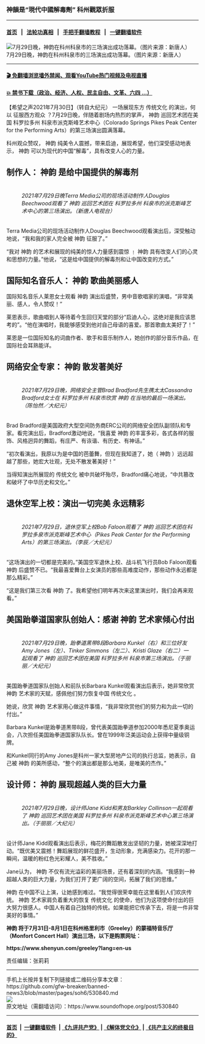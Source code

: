 ### 神韻是“現代中國解毒劑” 科州觀眾折服
------------------------

#### [首页](https://github.com/gfw-breaker/banned-news3/blob/master/README.md) &nbsp;&nbsp;|&nbsp;&nbsp; [法轮功真相](https://github.com/begood0513/basic/blob/master/README.md)  &nbsp;&nbsp;|&nbsp;&nbsp; [手把手翻墙教程](https://github.com/gfw-breaker/guides/wiki)  &nbsp;&nbsp;|&nbsp;&nbsp; [一键翻墙软件](https://github.com/gfw-breaker/nogfw/blob/master/README.md)  



<div><img alt="7月29日晚，神韵在科州科泉市的三场演出成功落幕。（图片来源：新唐人）" src="https://img.soundofhope.org/2021-07/7-31-1-1627677933911.jpg"/>
<br/><figcaption class="caption">
 7月29日晚，神韵在科州科泉市的三场演出成功落幕。（图片来源：新唐人）
</figcaption></div><hr/>

#### [ 🎬  免翻墙浏览墙外禁闻、观看YouTube热门视频及电视直播](https://github.com/gfw-breaker/HelloWorld)

#### [ 💥  禁书下载（政治、经济、人权、民主自由、文革、六四 ...）](https://github.com/gfw-breaker/books/blob/master/README.md)

<div><div class="Content__Wrapper sc-1bvya0-0 grZQxZ">
 <p class="meta-top">
  <span class="meta">
   【希望之声2021年7月30日】（转自大纪元）
  </span>
  一场展现东方
  <ok href="/term/2000">
   传统文化
  </ok>
  的演出，何以
  <ok href="/term/583757">
   征服西方观众
  </ok>
  ？7月29日晚，伴随着剧场内热烈的掌声，
  <ok href="/term/16755">
   神韵
  </ok>
  巡回艺术团在美国
  <ok href="/term/19544">
   科罗拉多州
  </ok>
  科泉市派克斯峰艺术中心（Colorado Springs Pikes Peak Center for the Performing Arts）的第三场演出圆满落幕。
 </p>
 <p>
  科州观众赞叹，
  <ok href="/term/16755">
   神韵
  </ok>
  纯美令人震撼，带来启迪，展现希望，他们深受感动地表示，
  <ok href="/term/16755">
   神韵
  </ok>
  可以为现代的中国“解毒”，具有改变人心的力量。
 </p>
 <h2>
  制作人：
  <ok href="/term/16755">
   神韵
  </ok>
  是给中国提供的解毒剂
 </h2>
 <figure aria-describedby="caption-attachment-13127426" class="wp-caption aligncenter" id="attachment_13127426" style="width:450px">
  <ok href="https://i.epochtimes.com/assets/uploads/2021/07/id13127426-2107300101482124.jpg" target="_blank">
   <img alt="" class="wp-image-13127426" src="https://i.epochtimes.com/assets/uploads/2021/07/id13127426-2107300101482124-600x400.jpg" title=""/>
  </ok>
  <br/><figcaption class="wp-caption-text" id="caption-attachment-13127426">
   <h6>
    2021年7月29日晚Terra Media公司的现场活动制作人Douglas Beechwood观看了
    <ok href="/term/16755">
     神韵
    </ok>
    巡回艺术团在
    <ok href="/term/19544">
     科罗拉多州
    </ok>
    科泉市的派克斯峰艺术中心的第三场演出。（新唐人电视台）
   </h6>
  </figcaption>
 </figure>
 <p>
  Terra Media公司的现场活动制作人Douglas Beechwood观看演出后，深受触动地说，“我和我的家人完全被
  <ok href="/term/16755">
   神韵
  </ok>
  征服了。”
 </p>
 <p>
  “我对
  <ok href="/term/16755">
   神韵
  </ok>
  的艺术和展现的纯美的惊人力量感到震惊 ﹗
  <ok href="/term/16755">
   神韵
  </ok>
  具有改变人们的心灵和思想的力量。”他说，“这是给中国提供的解毒剂和让中国改变的方式。”
 </p>
 <h2>
  国际知名音乐人：
  <ok href="/term/16755">
   神韵
  </ok>
  歌曲美丽感人
 </h2>
 <p>
  国际知名音乐人莱恩女士观看
  <ok href="/term/16755">
   神韵
  </ok>
  演出后盛赞，男中音歌唱家的演唱，“非常美丽、感人，令人赞叹！”
 </p>
 <p>
  莱恩表示，歌曲唱到人等待着今生回归天堂的部分“启迪人心，这绝对是我应该思考的”。“他在演唱时，我能够感受到他对自己母语的喜爱。那首歌曲太美好了！”
 </p>
 <p>
  莱恩是一位国际知名的词曲作者、歌手和音乐制作人，她创作的部分音乐作品，在国际社会耳熟能详。
 </p>
 <h2>
  网络安全专家：
  <ok href="/term/16755">
   神韵
  </ok>
  散发著美好
 </h2>
 <figure aria-describedby="caption-attachment-13127429" class="wp-caption aligncenter" id="attachment_13127429" style="width:450px">
  <ok href="https://i.epochtimes.com/assets/uploads/2021/07/id13127429-2107300029462124.jpg" target="_blank">
   <img alt="" class="wp-image-13127429" src="https://i.epochtimes.com/assets/uploads/2021/07/id13127429-2107300029462124-600x400.jpg" title=""/>
  </ok>
  <br/><figcaption class="wp-caption-text" id="caption-attachment-13127429">
   <h6>
    2021年7月29日晚，网络安全主管Brad Bradford先生携太太Cassandra Bradford女士在
    <ok href="/term/19544">
     科罗拉多州
    </ok>
    科泉市欣赏
    <ok href="/term/16755">
     神韵
    </ok>
    在当地的最后一场演出。（陈怡然／大纪元）
   </h6>
  </figcaption>
 </figure>
 <p>
  Brad Bradford是美国政府大型空间防务商ERC公司的网络安全团队副领队和专家。看完演出后，Bradford激动地说，“我喜爱
  <ok href="/term/16755">
   神韵
  </ok>
  的丰富多彩，各式各样的服饰、风格迥异的舞蹈，有庄严、有诙谐、有历史、有神话。”
 </p>
 <p>
  “初次看演出，我原以为是中国的芭蕾舞，但现在我知道了，她（
  <ok href="/term/16755">
   神韵
  </ok>
  ）远远超越了那些，她宏大壮观，无处不散发著美好！”
 </p>
 <p>
  当得知演出所展现的
  <ok href="/term/2000">
   传统文化
  </ok>
  被中共破坏殆尽，Bradford痛心地说，“中共篡改和破坏了中华历史和文化。”
 </p>
 <h2>
  退休空军上校：演出一切完美 永远精彩
 </h2>
 <figure aria-describedby="caption-attachment-13127447" class="wp-caption aligncenter" id="attachment_13127447" style="width:450px">
  <ok href="https://i.epochtimes.com/assets/uploads/2021/07/id13127447-2107300101382124.jpg" target="_blank">
   <img alt="" class="wp-image-13127447" src="https://i.epochtimes.com/assets/uploads/2021/07/id13127447-2107300101382124-600x401.jpg" title=""/>
  </ok>
  <br/><figcaption class="wp-caption-text" id="caption-attachment-13127447">
   <h6>
    2021年7月29日，退休空军上校Bob Faloon观看了
    <ok href="/term/16755">
     神韵
    </ok>
    巡回艺术团在科罗拉多泉市派克斯峰艺术中心（Pikes Peak Center for the Performing Arts）的第三场演出。（李辰／大纪元）
   </h6>
  </figcaption>
 </figure>
 <p>
  “这场演出的一切都是完美的。”美国空军退休上校、战斗机飞行员Bob Faloon观看
  <ok href="/term/16755">
   神韵
  </ok>
  后盛赞不已。“我最喜爱舞台上女演员的那些高难度动作，那些动作永远都是那么精彩。”
 </p>
 <p>
  “这是我们第三次看
  <ok href="/term/16755">
   神韵
  </ok>
  了。我希望他们明年再次来这里演出时，我们会再来观看。”
 </p>
 <h2>
  美国跆拳道国家队创始人：感谢
  <ok href="/term/16755">
   神韵
  </ok>
  艺术家倾心付出
 </h2>
 <figure aria-describedby="caption-attachment-13127448" class="wp-caption aligncenter" id="attachment_13127448" style="width:450px">
  <ok href="https://i.epochtimes.com/assets/uploads/2021/07/id13127448-2107300114452124.jpg" target="_blank">
   <img alt="" class="wp-image-13127448" src="https://i.epochtimes.com/assets/uploads/2021/07/id13127448-2107300114452124-600x400.jpg" title=""/>
  </ok>
  <br/><figcaption class="wp-caption-text" id="caption-attachment-13127448">
   <h6>
    2021年7月29日晚，跆拳道黑带8段Barbara Kunkel（右）和三位好友Amy Jones（左）、Tinker Simmons（左二）、Kristi Glaze（右二）一起观看了
    <ok href="/term/16755">
     神韵
    </ok>
    巡回艺术团在美国
    <ok href="/term/19544">
     科罗拉多州
    </ok>
    科泉市第三场演出。（于丽丽／大纪元）
   </h6>
  </figcaption>
 </figure>
 <p>
  美国跆拳道国家队创始人和前队长Barbara Kunkel观看演出后表示，她非常欣赏
  <ok href="/term/16755">
   神韵
  </ok>
  艺术家的天赋，感佩他们努力恢复中国
  <ok href="/term/2000">
   传统文化
  </ok>
  。
 </p>
 <p>
  她说，欣赏
  <ok href="/term/16755">
   神韵
  </ok>
  艺术家用心做这件事情，“我非常欣赏他们的努力和为此一切的付出。”
 </p>
 <p>
  Barbara Kunkel是跆拳道黑带8段，曾代表美国跆拳道参加2000年悉尼夏季奥运会，八次担任美国跆拳道国家队队长。曾在1999年泛美运动会上获得中量级铜牌。
 </p>
 <p>
  和Kunkel同行的Amy Jones是科州一家大型房地产公司的执行总监，她表示，自己被
  <ok href="/term/16755">
   神韵
  </ok>
  的美所感动，“整个的演出都是那么地美，是唯美的杰作。”
 </p>
 <h2>
  设计师：
  <ok href="/term/16755">
   神韵
  </ok>
  展现超越人类的巨大力量
 </h2>
 <figure aria-describedby="caption-attachment-13127450" class="wp-caption aligncenter" id="attachment_13127450" style="width:450px">
  <ok href="https://i.epochtimes.com/assets/uploads/2021/07/id13127450-2107300114422124.jpg" target="_blank">
   <img alt="" class="wp-image-13127450" src="https://i.epochtimes.com/assets/uploads/2021/07/id13127450-2107300114422124-600x400.jpg" title=""/>
  </ok>
  <br/><figcaption class="wp-caption-text" id="caption-attachment-13127450">
   <h6>
    2021年7月29日晚，设计师Jane Kidd和男友Barkley Collinson一起观看了
    <ok href="/term/16755">
     神韵
    </ok>
    巡回艺术团在美国
    <ok href="/term/19544">
     科罗拉多州
    </ok>
    科泉市派克斯峰艺术中心第三场演出。（于丽丽／大纪元）
   </h6>
  </figcaption>
 </figure>
 <p>
  设计师Jane Kidd观看演出后表示，梅花的舞蹈散发出坚韧的力量，她被深深地打动。“既优美又震撼！舞蹈展现的鲜花盛开，生动形象，充满感染力。花开的那一瞬间，温暖的粉红色光彩耀人，美不胜收。”
 </p>
 <div class="AD_Embed__Wrap-sc-1xslmin-0 igMuqX module desktop">
  <div>
  </div>
 </div>
 <p>
  Jane认为，
  <ok href="/term/16755">
   神韵
  </ok>
  不仅有流光溢彩的美丽场景，还有着深刻的内涵。“我感到一种超越人类的巨大力量，为我们打开了更广阔的空间，拓展了我们的思维。”
 </p>
 <p>
  <ok href="/term/16755">
   神韵
  </ok>
  在中国不让上演，让她感到难过。“我觉得很荣幸能在这里看到人们欢庆传统。
  <ok href="/term/16755">
   神韵
  </ok>
  艺术家肩负着重大的恢复
  <ok href="/term/2000">
   传统文化
  </ok>
  的使命，他们为这项使命付出的巨大努力很感人。中国人有着自己独特的传统。如果能把它传承下去，将是一件非常美好的事情。”
 </p>
 <p>
  <strong>
   <ok href="/term/16755">
    神韵
   </ok>
   将于7月31日-8月1日在科州格里利市（Greeley）的蒙福特音乐厅（Monfort Concert Hall）演出三场，以下是购票网址：
  </strong>
 </p>
 <p>
  <strong>
   <ok href="https://www.shenyun.com/greeley?lang=en-us">
    https://www.shenyun.com/greeley?lang=en-us
   </ok>
  </strong>
 </p>
 <p class="meta-btm">
  责任编辑：张莉莉
 </p>
</div>
</div>
<hr/>
手机上长按并复制下列链接或二维码分享本文章：<br/>
https://github.com/gfw-breaker/banned-news3/blob/master/pages/soh6/530840.md <br/>
<a href='https://github.com/gfw-breaker/banned-news3/blob/master/pages/soh6/530840.md'><img src='https://github.com/gfw-breaker/banned-news3/blob/master/pages/soh6/530840.md.png'/></a> <br/>
原文地址（需翻墙访问）：https://www.soundofhope.org/post/530840


------------------------
#### [首页](https://github.com/gfw-breaker/banned-news3/blob/master/README.md) &nbsp;|&nbsp; [一键翻墙软件](https://github.com/gfw-breaker/nogfw/blob/master/README.md) &nbsp;| [《九评共产党》](https://github.com/gfw-breaker/9ping.md/blob/master/README.md#九评之一评共产党是什么) | [《解体党文化》](https://github.com/gfw-breaker/jtdwh.md/blob/master/README.md) | [《共产主义的终极目的》](https://github.com/gfw-breaker/gczydzjmd.md/blob/master/README.md)


<img src='http://gfw-breaker.win/banned-news3/pages/soh6/530840.md' width='0px' height='0px'/>